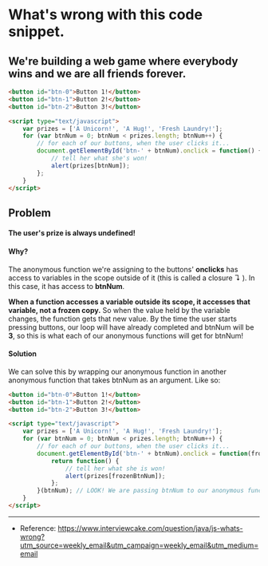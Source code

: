 # What's wrong with this code snippet.

## We're building a web game where everybody wins and we are all friends forever.

```html
<button id="btn-0">Button 1!</button>
<button id="btn-1">Button 2!</button>
<button id="btn-2">Button 3!</button>

<script type="text/javascript">
    var prizes = ['A Unicorn!', 'A Hug!', 'Fresh Laundry!'];
    for (var btnNum = 0; btnNum < prizes.length; btnNum++) {
        // for each of our buttons, when the user clicks it...
        document.getElementById('btn-' + btnNum).onclick = function() {
            // tell her what she's won!
            alert(prizes[btnNum]);
        };
    }
</script>
```


## Problem
#### The user's prize is always undefined!

#### Why?
The anonymous function we're assigning to the buttons' **__onclicks__** has access to variables in the scope outside of it (this is called a closure ↴ ). In this case, it has access to **__btnNum__**.

**When a function accesses a variable outside its scope, it accesses that variable, not a frozen copy.** So when the value held by the variable changes, the function gets that new value. By the time the user starts pressing buttons, our loop will have already completed and btnNum will be **3**, so this is what each of our anonymous functions will get for btnNum!

#### Solution
We can solve this by wrapping our anonymous function in another anonymous function that takes btnNum as an argument. Like so:

```html
<button id="btn-0">Button 1!</button>
<button id="btn-1">Button 2!</button>
<button id="btn-2">Button 3!</button>

<script type="text/javascript">
    var prizes = ['A Unicorn!', 'A Hug!', 'Fresh Laundry!'];
    for (var btnNum = 0; btnNum < prizes.length; btnNum++) {
        // for each of our buttons, when the user clicks it...
        document.getElementById('btn-' + btnNum).onclick = function(frozenBtnNum){
            return function() {
                // tell her what she is won!
                alert(prizes[frozenBtnNum]);
            };
        }(btnNum); // LOOK! We are passing btnNum to our anonymous function here!
    }
</script>
```

***
- Reference:
https://www.interviewcake.com/question/java/js-whats-wrong?utm_source=weekly_email&utm_campaign=weekly_email&utm_medium=email
